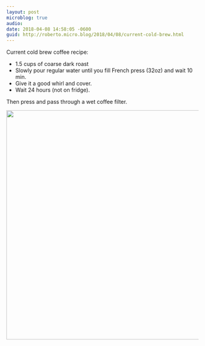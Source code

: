 ```yaml
---
layout: post
microblog: true
audio: 
date: 2018-04-08 14:58:05 -0600
guid: http://roberto.micro.blog/2018/04/08/current-cold-brew.html
---
```

Current cold brew coffee recipe:

- 1.5 cups of coarse dark roast
- Slowly pour regular water until you fill French press (32oz) and wait 10 min. 
- Give it a good whirl and cover. 
- Wait 24 hours (not on fridge). 

Then press and pass through a wet coffee filter. 

<img src="http://roberto.mateu.me/uploads/2018/b9cae7638c.jpg" width="600" height="600" />
